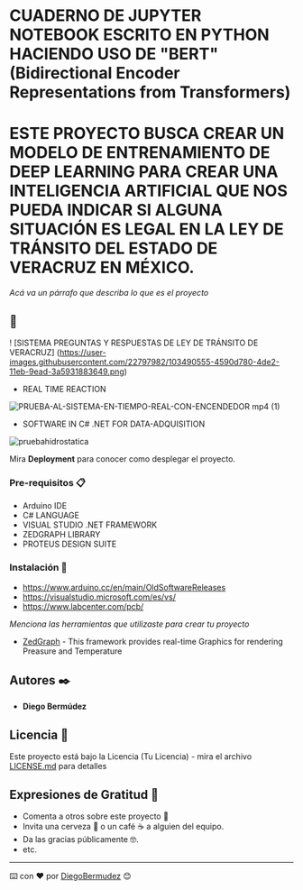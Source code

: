# CUADERNO DE JUPYTER NOTEBOOK ESCRITO EN PYTHON HACIENDO USO DE "BERT" (Bidirectional Encoder Representations from Transformers)


# ESTE PROYECTO BUSCA CREAR UN MODELO DE ENTRENAMIENTO DE DEEP LEARNING PARA CREAR UNA INTELIGENCIA ARTIFICIAL QUE NOS PUEDA INDICAR SI ALGUNA SITUACIÓN ES LEGAL EN LA LEY DE TRÁNSITO DEL ESTADO DE VERACRUZ EN MÉXICO.

_Acá va un párrafo que describa lo que es el proyecto_

## 🚀


!  [SISTEMA PREGUNTAS Y RESPUESTAS DE LEY DE TRÁNSITO DE VERACRUZ] (https://user-images.githubusercontent.com/22797982/103490555-4590d780-4de2-11eb-9ead-3a5931883649.png)


* REAL TIME REACTION




![PRUEBA-AL-SISTEMA-EN-TIEMPO-REAL-CON-ENCENDEDOR mp4 (1)](https://user-images.githubusercontent.com/22797982/90477599-4c4bd600-e0f1-11ea-853b-565ccce28888.gif)







* SOFTWARE IN C# .NET FOR DATA-ADQUISITION





![pruebahidrostatica](https://user-images.githubusercontent.com/22797982/90323581-b06f6e00-df28-11ea-9550-0cf8cd0b5d7c.jpg)


Mira **Deployment** para conocer como desplegar el proyecto.


### Pre-requisitos 📋
* Arduino IDE
* C# LANGUAGE
* VISUAL STUDIO .NET FRAMEWORK
* ZEDGRAPH LIBRARY
* PROTEUS DESIGN SUITE

### Instalación 🔧

* https://www.arduino.cc/en/main/OldSoftwareReleases 
* https://visualstudio.microsoft.com/es/vs/
* https://www.labcenter.com/pcb/

_Menciona las herramientas que utilizaste para crear tu proyecto_

* [ZedGraph](http://www.dropwizard.io/1.0.2/docs/) - This framework provides real-time Graphics for rendering Preasure and Temperature

## Autores ✒️

* **Diego Bermúdez**


## Licencia 📄

Este proyecto está bajo la Licencia (Tu Licencia) - mira el archivo [LICENSE.md](LICENSE.md) para detalles

## Expresiones de Gratitud 🎁

* Comenta a otros sobre este proyecto 📢
* Invita una cerveza 🍺 o un café ☕ a alguien del equipo. 
* Da las gracias públicamente 🤓.
* etc.



---
⌨️ con ❤️ por [DiegoBermudez](https://github.com/aadiegoaa96) 😊
